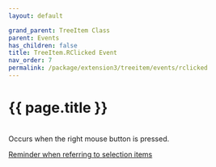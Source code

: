 ```yaml
---
layout: default

grand_parent: TreeItem Class
parent: Events
has_children: false
title: TreeItem.RClicked Event
nav_order: 7
permalink: /package/extension3/treeitem/events/rclicked
---
```

# {{ page.title }}
<br>
Occurs when the right mouse button is pressed.

<a href="/4000/package/extension3/treeitem/events/#reminder-when-referring-to-selection-items">Reminder when referring to selection items</a>